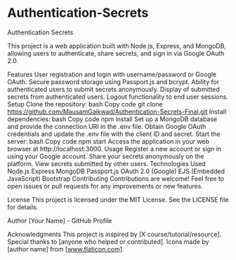 # Authentication-Secrets
Authentication Secrets

This project is a web application built with Node.js, Express, and MongoDB, allowing users to authenticate, share secrets, and sign in via Google OAuth 2.0.

Features
User registration and login with username/password or Google OAuth.
Secure password storage using Passport.js and bcrypt.
Ability for authenticated users to submit secrets anonymously.
Display of submitted secrets from authenticated users.
Logout functionality to end user sessions.
Setup
Clone the repository:
bash
Copy code
git clone https://github.com/MausamGaikwad/Authentication-Secrets-Final.git
Install dependencies:
bash
Copy code
npm install
Set up a MongoDB database and provide the connection URI in the .env file.
Obtain Google OAuth credentials and update the .env file with the client ID and secret.
Start the server:
bash
Copy code
npm start
Access the application in your web browser at http://localhost:3000.
Usage
Register a new account or sign in using your Google account.
Share your secrets anonymously on the platform.
View secrets submitted by other users.
Technologies Used
Node.js
Express
MongoDB
Passport.js
OAuth 2.0 (Google)
EJS (Embedded JavaScript)
Bootstrap
Contributing
Contributions are welcome! Feel free to open issues or pull requests for any improvements or new features.

License
This project is licensed under the MIT License. See the LICENSE file for details.

Author
[Your Name] - GitHub Profile

Acknowledgments
This project is inspired by [X course/tutorial/resource].
Special thanks to [anyone who helped or contributed].
Icons made by [author name] from [www.flaticon.com].




